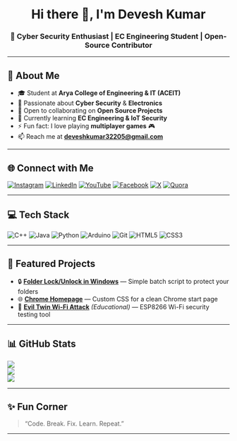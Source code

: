 <h1 align="center">Hi there 👋, I'm Devesh Kumar</h1>
<h3 align="center">🚀 Cyber Security Enthusiast | EC Engineering Student | Open-Source Contributor</h3>

---

## 💫 About Me
- 🎓 Student at **Arya College of Engineering & IT (ACEIT)**
- 🔭 Passionate about **Cyber Security** & **Electronics**
- 👯 Open to collaborating on **Open Source Projects**
- 🌱 Currently learning **EC Engineering & IoT Security**
- ⚡ Fun fact: I love playing **multiplayer games** 🎮
- 📫 Reach me at **deveshkumar32205@gmail.com**

---

## 🌐 Connect with Me
[![Instagram](https://img.shields.io/badge/-Instagram-E4405F?style=flat&logo=instagram&logoColor=white)](https://www.instagram.com/devesh_kumar108/)
[![LinkedIn](https://img.shields.io/badge/-LinkedIn-0077B5?style=flat&logo=linkedin&logoColor=white)](https://www.linkedin.com/in/hackerstore999/)
[![YouTube](https://img.shields.io/badge/-YouTube-FF0000?style=flat&logo=youtube&logoColor=white)](https://www.youtube.com/@hackerstoreofficial)
[![Facebook](https://img.shields.io/badge/-Facebook-1877F2?style=flat&logo=facebook&logoColor=white)](https://www.facebook.com/devesh.bhardwaj.786/)
[![X](https://img.shields.io/badge/-Twitter-000000?style=flat&logo=x&logoColor=white)](https://x.com/DeveshK96588272)
[![Quora](https://img.shields.io/badge/-Quora-B92B27?style=flat&logo=quora&logoColor=white)](https://www.quora.com/profile/Devesh-Kumar-858)

---

## 💻 Tech Stack
![C++](https://img.shields.io/badge/C++-00599C?style=flat&logo=cplusplus&logoColor=white)
![Java](https://img.shields.io/badge/Java-007396?style=flat&logo=java)
![Python](https://img.shields.io/badge/Python-3776AB?style=flat&logo=python&logoColor=white)
![Arduino](https://img.shields.io/badge/Arduino-00979D?style=flat&logo=arduino&logoColor=white)
![Git](https://img.shields.io/badge/Git-F05032?style=flat&logo=git&logoColor=white)
![HTML5](https://img.shields.io/badge/HTML5-E34F26?style=flat&logo=html5&logoColor=white)
![CSS3](https://img.shields.io/badge/CSS3-1572B6?style=flat&logo=css3&logoColor=white)

---

## 📌 Featured Projects
- 🔒 **[Folder Lock/Unlock in Windows](https://github.com/hackerstore999/Folder-Lock-Unlock-in-Windows)** — Simple batch script to protect your folders  
- 🌐 **[Chrome Homepage](https://github.com/hackerstore999/Chrome-Homepage)** — Custom CSS for a clean Chrome start page  
- 📡 **[Evil Twin Wi-Fi Attack](https://github.com/hackerstore999/evil-twin-wifi-attack)** *(Educational)* — ESP8266 Wi-Fi security testing tool  

---

## 📊 GitHub Stats
![](https://github-readme-stats.vercel.app/api?username=hackerstore999&theme=tokyonight&hide_border=true&include_all_commits=true&count_private=true)  
![](https://github-readme-streak-stats.herokuapp.com/?user=hackerstore999&theme=tokyonight&hide_border=true)  
![](https://github-readme-stats.vercel.app/api/top-langs/?username=hackerstore999&theme=tokyonight&hide_border=true&layout=compact)

---

## ✨ Fun Corner
> “Code. Break. Fix. Learn. Repeat.”  

---
